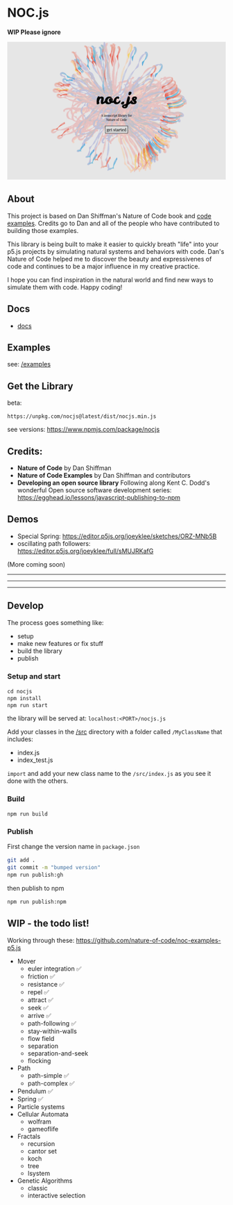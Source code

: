 # NOC.js

**WIP Please ignore**

![](assets/images/home-01.png)

## About

This project is based on Dan Shiffman's Nature of Code book and [code examples](https://github.com/nature-of-code/noc-examples-p5.js). Credits go to Dan and all of the people who have contributed to building those examples. 

This library is being built to make it easier to quickly breath "life" into your p5.js projects by simulating natural systems and behaviors with code. Dan's Nature of Code helped me to discover the beauty and expressivenes of code and continues to be a major influence in my creative practice. 

I hope you can find inspiration in the natural world and find new ways to simulate them with code. Happy coding!


## Docs

* [docs](https://joeyklee.github.io/nocjs/docs/#/)

## Examples

see: [/examples](/examples)

## Get the Library

beta:
```
https://unpkg.com/nocjs@latest/dist/nocjs.min.js
```

see versions:
https://www.npmjs.com/package/nocjs

## Credits:
* **Nature of Code** by Dan Shiffman
* **Nature of Code Examples** by Dan Shiffman and contributors
* **Developing an open source library** Following along Kent C. Dodd's wonderful Open source software development series: https://egghead.io/lessons/javascript-publishing-to-npm

## Demos

* Special Spring: https://editor.p5js.org/joeyklee/sketches/ORZ-MNb5B
* oscillating path followers: https://editor.p5js.org/joeyklee/full/sMUJRKafG

(More coming soon)

***
***
***

## Develop

The process goes something like:
* setup
* make new features or fix stuff
* build the library
* publish

### Setup and start
```
cd nocjs
npm install
npm run start
```

the library will be served at: `localhost:<PORT>/nocjs.js`

Add your classes in the [/src](/src) directory with a folder called `/MyClassName` that includes:
* index.js
* index_test.js

`import` and add your new class name to the `/src/index.js` as you see it done with the others.

### Build

```
npm run build
```


### Publish

First change the version name in `package.json`

```sh
git add .
git commit -m "bumped version"
npm run publish:gh
```

then publish to npm

```sh
npm run publish:npm
```


## WIP - the todo list!

Working through these: https://github.com/nature-of-code/noc-examples-p5.js

* Mover 
  * euler integration ✅
  * friction ✅
  * resistance ✅
  * repel ✅
  * attract ✅
  * seek ✅
  * arrive ✅
  * path-following ✅
  * stay-within-walls
  * flow field
  * separation
  * separation-and-seek
  * flocking
* Path 
  * path-simple ✅
  * path-complex ✅
* Pendulum ✅
* Spring ✅
* Particle systems
* Cellular Automata
  * wolfram
  * gameoflife
* Fractals
  * recursion
  * cantor set
  * koch
  * tree
  * lsystem
* Genetic Algorithms
  * classic
  * interactive selection

